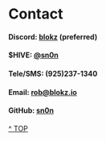 # Contact

#### Discord: <a href="https://discord.gg/CgE3Sgr">blokz</a> (preferred)
#### $HIVE: <a href="http://hivel.ink/@sn0n" target="_blank">@sn0n</a>
#### Tele/SMS: (925)237-1340<br />
#### Email: <a href="mailto:rob@blokz.io?Subject=blokz.io">rob@blokz.io</a>
#### GitHub: <a href="https://github.com/sn0n" target="_blank">sn0n</a>

<a class="topOfPage" href="#top" title="Go to the top of this page">^ TOP</a>